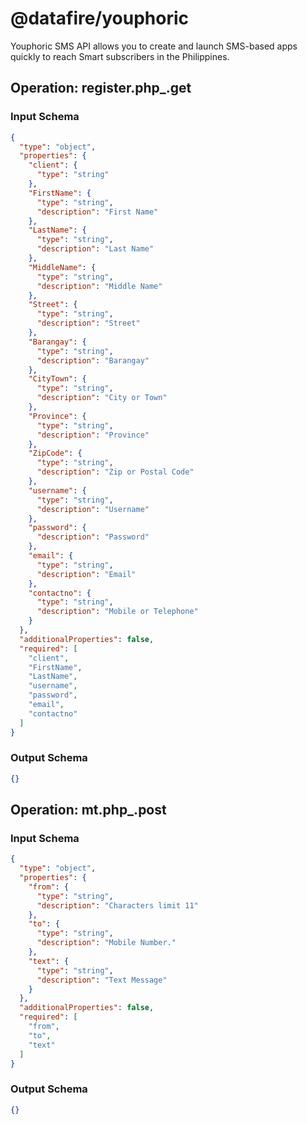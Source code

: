 # @datafire/youphoric
Youphoric SMS API allows you to create and launch SMS-based apps quickly to reach Smart subscribers in the Philippines. 

## Operation: register.php_.get


### Input Schema
```json
{
  "type": "object",
  "properties": {
    "client": {
      "type": "string"
    },
    "FirstName": {
      "type": "string",
      "description": "First Name"
    },
    "LastName": {
      "type": "string",
      "description": "Last Name"
    },
    "MiddleName": {
      "type": "string",
      "description": "Middle Name"
    },
    "Street": {
      "type": "string",
      "description": "Street"
    },
    "Barangay": {
      "type": "string",
      "description": "Barangay"
    },
    "CityTown": {
      "type": "string",
      "description": "City or Town"
    },
    "Province": {
      "type": "string",
      "description": "Province"
    },
    "ZipCode": {
      "type": "string",
      "description": "Zip or Postal Code"
    },
    "username": {
      "type": "string",
      "description": "Username"
    },
    "password": {
      "description": "Password"
    },
    "email": {
      "type": "string",
      "description": "Email"
    },
    "contactno": {
      "type": "string",
      "description": "Mobile or Telephone"
    }
  },
  "additionalProperties": false,
  "required": [
    "client",
    "FirstName",
    "LastName",
    "username",
    "password",
    "email",
    "contactno"
  ]
}
```
### Output Schema
```json
{}
```
## Operation: mt.php_.post


### Input Schema
```json
{
  "type": "object",
  "properties": {
    "from": {
      "type": "string",
      "description": "Characters limit 11"
    },
    "to": {
      "type": "string",
      "description": "Mobile Number."
    },
    "text": {
      "type": "string",
      "description": "Text Message"
    }
  },
  "additionalProperties": false,
  "required": [
    "from",
    "to",
    "text"
  ]
}
```
### Output Schema
```json
{}
```
